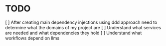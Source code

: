 # TODO

[ ] After creating main dependency injections using ddd approach need to determine what the domains of my project are
[ ] Understand what services are needed and what dependencies they hold
[ ] Understand what workflows depend on llms
